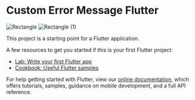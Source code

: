 # Custom Error Message Flutter 
![Rectangle](https://user-images.githubusercontent.com/61549744/170838950-20ee8011-d661-4a2c-a9b0-d6be713f8883.png)
![Rectangle (1)](https://user-images.githubusercontent.com/61549744/170838961-0373a0ad-5fec-4eba-8eff-606e23bf2e63.png)


This project is a starting point for a Flutter application.

A few resources to get you started if this is your first Flutter project:

- [Lab: Write your first Flutter app](https://flutter.dev/docs/get-started/codelab)
- [Cookbook: Useful Flutter samples](https://flutter.dev/docs/cookbook)

For help getting started with Flutter, view our
[online documentation](https://flutter.dev/docs), which offers tutorials,
samples, guidance on mobile development, and a full API reference.
